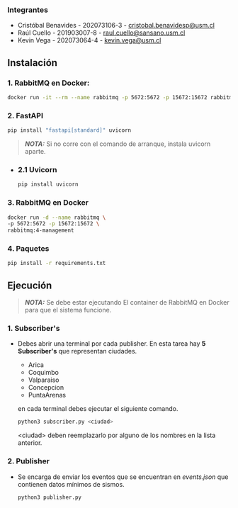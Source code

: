 ### Integrantes
- Cristóbal Benavides - 202073106-3 - cristobal.benavidesp@usm.cl
- Raúl Cuello - 201903007-8 - raul.cuello@sansano.usm.cl
- Kevin Vega - 202073064-4 - kevin.vega@usm.cl

## Instalación
### 1.  RabbitMQ en Docker:
```bash
docker run -it --rm --name rabbitmq -p 5672:5672 -p 15672:15672 rabbitmq:4-management
```

### 2. FastAPI
```bash
pip install "fastapi[standard]" uvicorn
```
> **_NOTA:_**  Si no corre con el comando de arranque, instala uvicorn aparte.

* ### 2.1 Uvicorn
  ```bash
  pip install uvicorn
  ```

### 3. RabbitMQ en Docker
```bash
docker run -d --name rabbitmq \
-p 5672:5672 -p 15672:15672 \
rabbitmq:4-management
```

### 4. Paquetes
```bash
pip install -r requirements.txt
```

## Ejecución
> **_NOTA:_**  Se debe estar ejecutando El container de RabbitMQ en Docker para que el sistema funcione.
### 1. Subscriber's
- Debes abrir una terminal por cada publisher. En esta tarea hay **5 Subscriber's** que representan ciudades.
  - Arica
  - Coquimbo
  - Valparaiso
  - Concepcion
  - PuntaArenas

  en cada terminal debes ejecutar el siguiente comando.
  
  ```bash
  python3 subscriber.py <ciudad>
  ```

  \<ciudad> deben reemplazarlo por alguno de los nombres en la lista anterior.

### 2. Publisher
- Se encarga de enviar los eventos que se encuentran en *events.json* que contienen datos mínimos de sismos.

  ```bash
  python3 publisher.py
  ```
